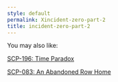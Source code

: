 ```yaml
---
style: default
permalink: Xincident-zero-part-2
title: incident-zero-part-2
---
```

You may also like:

[SCP-196: Time Paradox](http://scp-wiki.net/scp-196)

[SCP-083: An Abandoned Row Home](http://scp-wiki.net/scp-083)
